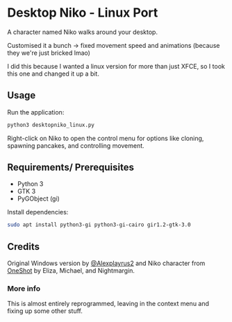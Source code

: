 # Desktop Niko - Linux Port

A character named Niko walks around your desktop.

Customised it a bunch -> fixed movement speed and animations (because they we're just bricked lmao)

I did this because I wanted a linux version for more than just XFCE, so I took this one and changed it up a bit.

## Usage

Run the application:
```bash
python3 desktopniko_linux.py
```

Right-click on Niko to open the control menu for options like cloning, spawning pancakes, and controlling movement.

## Requirements/ Prerequisites

- Python 3
- GTK 3
- PyGObject (gi)

Install dependencies:
```bash
sudo apt install python3-gi python3-gi-cairo gir1.2-gtk-3.0
```

## Credits

Original Windows version by [@Alexplayrus2](https://github.com/Alexplayrus2/desktopniko) and Niko character from [OneShot](https://store.steampowered.com/app/420530/OneShot/) by Eliza, Michael, and Nightmargin.

### More info

This is almost entirely reprogrammed, leaving in the context menu and fixing up some other stuff.
